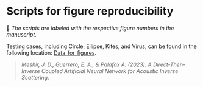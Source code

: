 # Scripts for figure reproducibility

:mega: _The scripts are labeled with the respective figure numbers in the manuscript._ 


Testing cases, including Circle, Ellipse, Kites, and Virus, can be found in the following location: [Data_for_figures](./Data_for_figures).

> _Meshir, J. D., Guerrero, E. A., & Palafox A. (2023). A Direct-Then-Inverse Coupled Artificial Neural Network for Acoustic Inverse Scattering._ 

